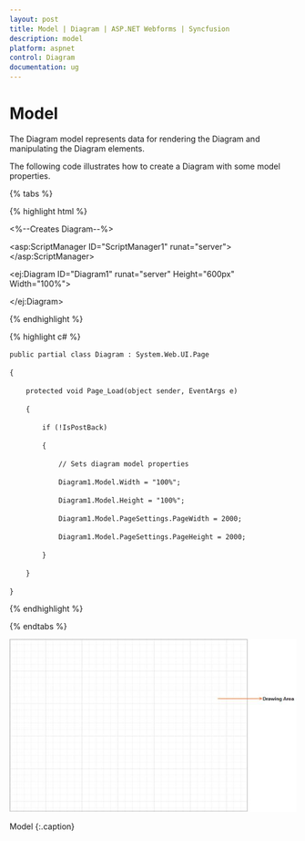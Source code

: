 ```yaml
---
layout: post
title: Model | Diagram | ASP.NET Webforms | Syncfusion
description: model
platform: aspnet
control: Diagram
documentation: ug
---
```


# Model

The Diagram model represents data for rendering the Diagram and manipulating the Diagram elements.

The following code illustrates how to create a Diagram with some model properties.

{% tabs %}

{% highlight html %}

<%--Creates Diagram--%>

<asp:ScriptManager ID="ScriptManager1" runat="server"></asp:ScriptManager>



<ej:Diagram ID="Diagram1" runat="server" Height="600px" Width="100%">        

</ej:Diagram>





{% endhighlight %}



{% highlight c# %}

    public partial class Diagram : System.Web.UI.Page

    {

        protected void Page_Load(object sender, EventArgs e)

        {

            if (!IsPostBack)

            {

                // Sets diagram model properties

                Diagram1.Model.Width = "100%";

                Diagram1.Model.Height = "100%";

                Diagram1.Model.PageSettings.PageWidth = 2000;

                Diagram1.Model.PageSettings.PageHeight = 2000;

            }

        }

    }



{% endhighlight %}

{% endtabs %}

![](Model_images/Model_img1.png) 

Model
{:.caption} 

